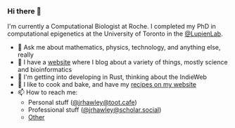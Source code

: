 ### Hi there 👋

I'm currently a Computational Biologist at Roche.
I completed my PhD in computational epigenetics at the University of Toronto in the [@LupienLab](https://github.com/LupienLab).

- 💬 Ask me about mathematics, physics, technology, and anything else, really
- 🔭 I have a [website](https://jrhawley.ca) where I blog about a variety of things, mostly science and bioinformatics
- 👯 I'm getting into developing in Rust, thinking about the IndieWeb
- 🍴 I like to cook and bake, and have my [recipes on my website](https://recipes.jrhawley.ca/)
- 📫 How to reach me:
  - Personal stuff ([@jrhawley@toot.cafe](https://toot.cafe/@jrhawley))
  - Professional stuff ([@jrhawley@scholar.social](https://scholar.social/@jrhawley))
  - [Other](https://keyoxide.org/9E9E188E5D9056038C844A6528DE9439BBB5C3DA)
